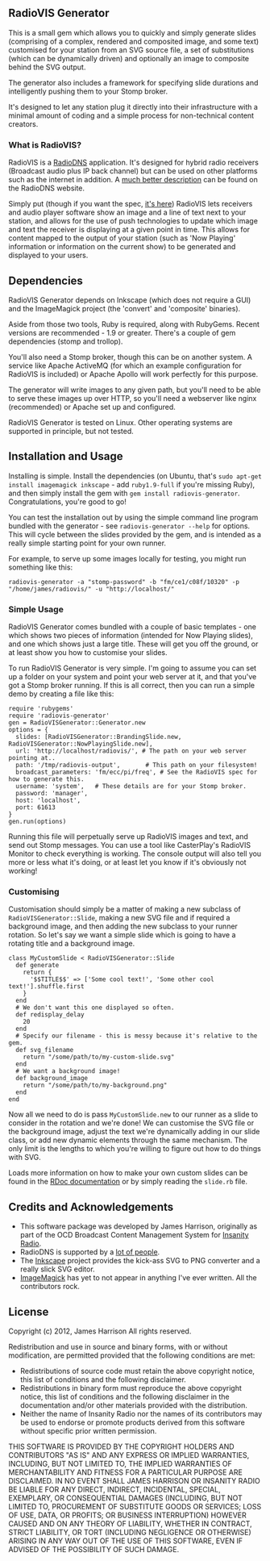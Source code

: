 ## RadioVIS Generator

This is a small gem which allows you to quickly and simply generate slides (comprising of a complex, rendered and composited image, and some text) customised for your station from an SVG source file, a set of substitutions (which can be dynamically driven) and optionally an image to composite behind the SVG output.

The generator also includes a framework for specifying slide durations and intelligently pushing them to your Stomp broker.

It's designed to let any station plug it directly into their infrastructure with a minimal amount of coding and a simple process for non-technical content creators.

### What is RadioVIS?

RadioVIS is a [RadioDNS](http://radiodns.org/) application. It's designed for hybrid radio receivers (Broadcast audio plus IP back channel) but can be used on other platforms such as the internet in addition. A [much better description](http://radiodns.org/about-radiodns/) can be found on the RadioDNS website.

Simply put (though if you want the spec, [it's here](http://radiodns.org/documentation/)) RadioVIS lets receivers and audio player software show an image and a line of text next to your station, and allows for the use of push technologies to update which image and text the receiver is displaying at a given point in time. This allows for content mapped to the output of your station (such as 'Now Playing' information or information on the current show) to be generated and displayed to your users.

## Dependencies

RadioVIS Generator depends on Inkscape (which does not require a GUI) and the ImageMagick project (the 'convert' and 'composite' binaries).

Aside from those two tools, Ruby is required, along with RubyGems. Recent versions are recommended - 1.9 or greater. There's a couple of gem dependencies (stomp and trollop).

You'll also need a Stomp broker, though this can be on another system. A service like Apache ActiveMQ (for which an example configuration for RadioVIS is included) or Apache Apollo will work perfectly for this purpose.

The generator will write images to any given path, but you'll need to be able to serve these images up over HTTP, so you'll need a webserver like nginx (recommended) or Apache set up and configured.

RadioVIS Generator is tested on Linux. Other operating systems are supported in principle, but not tested.

## Installation and Usage

Installing is simple. Install the dependencies (on Ubuntu, that's `sudo apt-get install imagemagick inkscape` - add `ruby1.9-full` if you're missing Ruby), and then simply install the gem with `gem install radiovis-generator`. Congratulations, you're good to go!


You can test the installation out by using the simple command line program bundled with the generator - see `radiovis-generator --help` for options. This will cycle between the slides provided by the gem, and is intended as a really simple starting point for your own runner.

For example, to serve up some images locally for testing, you might run something like this:

```
radiovis-generator -a "stomp-password" -b "fm/ce1/c08f/10320" -p "/home/james/radiovis/" -u "http://localhost/"
```


### Simple Usage

RadioVIS Generator comes bundled with a couple of basic templates - one which shows two pieces of information (intended for Now Playing slides), and one which shows just a large title. These will get you off the ground, or at least show you how to customise your slides.

To run RadioVIS Generator is very simple. I'm going to assume you can set up a folder on your system and point your web server at it, and that you've got a Stomp broker running. If this is all correct, then you can run a simple demo by creating a file like this:

```
require 'rubygems'
require 'radiovis-generator'
gen = RadioVISGenerator::Generator.new
options = {
  slides: [RadioVISGenerator::BrandingSlide.new, RadioVISGenerator::NowPlayingSlide.new],
  url: 'http://localhost/radiovis/', # The path on your web server pointing at..
  path: '/tmp/radiovis-output',       # This path on your filesystem!
  broadcast_parameters: 'fm/ecc/pi/freq', # See the RadioVIS spec for how to generate this.
  username: 'system',   # These details are for your Stomp broker.
  password: 'manager',
  host: 'localhost',
  port: 61613
}
gen.run(options)
```

Running this file will perpetually serve up RadioVIS images and text, and send out Stomp messages. You can use a tool like CasterPlay's RadioVIS Monitor to check everything is working. The console output will also tell you more or less what it's doing, or at least let you know if it's obviously not working!

### Customising

Customisation should simply be a matter of making a new subclass of `RadioVISGenerator::Slide`, making a new SVG file and if required a background image, and then adding the new subclass to your runner rotation. So let's say we want a simple slide which is going to have a rotating title and a background image.

```
class MyCustomSlide < RadioVISGenerator::Slide
  def generate
    return {
      '$$TITLE$$' => ['Some cool text!', 'Some other cool text!'].shuffle.first
    }
  end
  # We don't want this one displayed so often.
  def redisplay_delay
    20
  end
  # Specify our filename - this is messy because it's relative to the gem.
  def svg_filename
    return "/some/path/to/my-custom-slide.svg"
  end
  # We want a background image!
  def background_image
    return "/some/path/to/my-background.png"
  end
end
```

Now all we need to do is pass `MyCustomSlide.new` to our runner as a slide to consider in the rotation and we're done! We can customise the SVG file or the background image, adjust the text we're dynamically adding in our slide class, or add new dynamic elements through the same mechanism. The only limit is the lengths to which you're willing to figure out how to do things with SVG.


Loads more information on how to make your own custom slides can be found in the [RDoc documentation](http://rubydoc.info/gems/radiovis-generator/) or by simply reading the `slide.rb` file.


## Credits and Acknowledgements

* This software package was developed by James Harrison, originally as part of the OCD Broadcast Content Management System for [Insanity Radio](http://insanityradio.com).
* RadioDNS is supported by a [lot of people](http://radiodns.org/supporters/).
* The [Inkscape](http://inkscape.org/) project provides the kick-ass SVG to PNG converter and a really slick SVG editor.
* [ImageMagick](http://www.imagemagick.org/script/index.php) has yet to not appear in anything I've ever written. All the contributors rock.


## License

Copyright (c) 2012, James Harrison
All rights reserved.

Redistribution and use in source and binary forms, with or without modification, are permitted provided that the following conditions are met:

* Redistributions of source code must retain the above copyright notice, this list of conditions and the following disclaimer.
* Redistributions in binary form must reproduce the above copyright notice, this list of conditions and the following disclaimer in the documentation and/or other materials provided with the distribution.
* Neither the name of Insanity Radio nor the names of its contributors may be used to endorse or promote products derived from this software without specific prior written permission.

THIS SOFTWARE IS PROVIDED BY THE COPYRIGHT HOLDERS AND CONTRIBUTORS "AS IS" AND ANY EXPRESS OR IMPLIED WARRANTIES, INCLUDING, BUT NOT LIMITED TO, THE IMPLIED WARRANTIES OF MERCHANTABILITY AND FITNESS FOR A PARTICULAR PURPOSE ARE DISCLAIMED. IN NO EVENT SHALL JAMES HARRISON OR INSANITY RADIO BE LIABLE FOR ANY DIRECT, INDIRECT, INCIDENTAL, SPECIAL, EXEMPLARY, OR CONSEQUENTIAL DAMAGES (INCLUDING, BUT NOT LIMITED TO, PROCUREMENT OF SUBSTITUTE GOODS OR SERVICES; LOSS OF USE, DATA, OR PROFITS; OR BUSINESS INTERRUPTION) HOWEVER CAUSED AND ON ANY THEORY OF LIABILITY, WHETHER IN CONTRACT, STRICT LIABILITY, OR TORT (INCLUDING NEGLIGENCE OR OTHERWISE) ARISING IN ANY WAY OUT OF THE USE OF THIS SOFTWARE, EVEN IF ADVISED OF THE POSSIBILITY OF SUCH DAMAGE.
